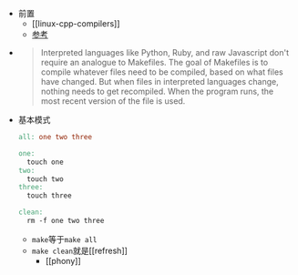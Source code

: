 - 前置
  - [[linux-cpp-compilers]]
  - [参考](https://makefiletutorial.com/)
- > Interpreted languages like Python, Ruby, and raw Javascript don't require an analogue to Makefiles. The goal of Makefiles is to compile whatever files need to be compiled, based on what files have changed. But when files in interpreted languages change, nothing needs to get recompiled. When the program runs, the most recent version of the file is used.
- 基本模式
  ```makefile
  all: one two three

  one:
  	touch one
  two:
  	touch two
  three:
  	touch three

  clean:
  	rm -f one two three
  ```
  - `make`等于`make all`
  - `make clean`就是[[refresh]]
    - [[phony]]